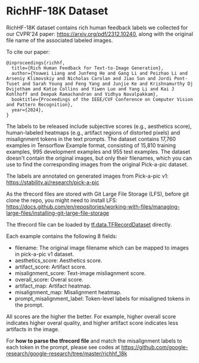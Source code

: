 # RichHF-18K Dataset
RichHF-18K dataset contains rich human feedback labels we collected for our CVPR'24 paper: https://arxiv.org/pdf/2312.10240, along with the original file name of the associated labeled images.

To cite our paper: 

```
@inproceedings{richhf,
  title={Rich Human Feedback for Text-to-Image Generation},
  author={Youwei Liang and Junfeng He and Gang Li and Peizhao Li and Arseniy Klimovskiy and Nicholas Carolan and Jiao Sun and Jordi Pont-Tuset and Sarah Young and Feng Yang and Junjie Ke and Krishnamurthy Dj Dvijotham and Katie Collins and Yiwen Luo and Yang Li and Kai J Kohlhoff and Deepak Ramachandran and Vidhya Navalpakkam},
  booktitle={Proceedings of the IEEE/CVF Conference on Computer Vision and Pattern Recognition},
  year={2024},
}
```

The labels to be released include subjective scores (e.g., aesthetics score), human-labeled heatmaps (e.g., artifact regions of distorted pixels) and misalignment tokens in the text prompts. The dataset contains 17,760 examples in Tensorflow Example format, consisting of 15,810 training examples, 995 development examples and 955 test examples. The dataset doesn't contain the original images, but only their filenames, which you can use to find the corresponding images from the original Pick-a-pic dataset.

The labels are annotated on generated images from Pick-a-pic v1: https://stability.ai/research/pick-a-pic

As the tfrecord files are stored with Git Large File Storage (LFS), before git clone the repo, you might need to install LFS: https://docs.github.com/en/repositories/working-with-files/managing-large-files/installing-git-large-file-storage

The tfrecord file can be loaded by [tf.data.TFRecordDataset](https://www.tensorflow.org/api_docs/python/tf/data/TFRecordDataset) directly.

Each example contains the following 8 fields:
* filename: The original image filename which can be mapped to images in pick-a-pic v1 dataset.
* aesthetics_score: Aesthetics score.
* artifact_score: Artifact score.
* misalignment_score: Text-image misliagnment score.
* overall_score: Overal score.
* artifact_map: Artifact heatmap.
* misalignment_map: Misalignment heatmap.
* prompt_misalignment_label: Token-level labels for misaligned tokens in the prompt.

All scores are the higher the better. For example, higher overall score indicates higher overal quality, and higher artifact score indicates less artifacts in the image.

For **how to parse the tfrecord file** and match the misalignment labels to each token in the prompt, please see codes at https://github.com/google-research/google-research/tree/master/richhf_18k
